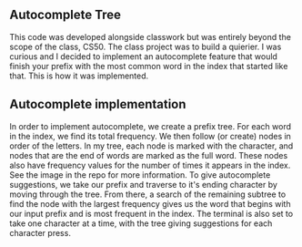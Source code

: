 
## Autocomplete Tree
This code was developed alongside classwork but was entirely beyond the scope of the class, CS50. The class project was to build a quierier. I was curious and I decided to implement an autocomplete feature that would finish your prefix with the most common word in the index that started like that. This is how it was implemented. 

## Autocomplete implementation
In order to implement autocomplete, we create a prefix tree. For each word in the index, we find its total frequency. We then follow (or create) nodes in order of the letters. In my tree, each node is marked with the character, and nodes that are the end of words are marked as the full word. These nodes also have frequency values for the number of times it appears in the index. See the image in the repo for more information. To give autocomplete suggestions, we take our prefix and traverse to it's ending character by moving through the tree. From there, a search of the remaining subtree to find the node with the largest frequency gives us the word that begins with our input prefix and is most frequent in the index. The terminal is also set to take one character at a time, with the tree giving suggestions for each character press. 
